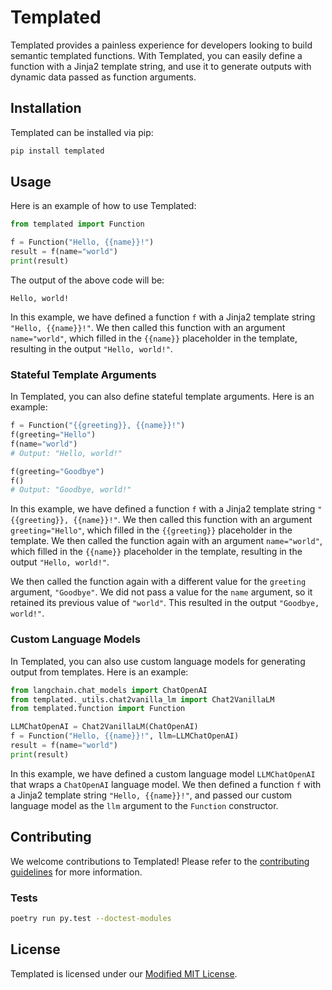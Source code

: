 # Templated

Templated provides a painless experience for developers looking to build semantic templated functions. With Templated, you can easily define a function with a Jinja2 template string, and use it to generate outputs with dynamic data passed as function arguments.

## Installation

Templated can be installed via pip:

```sh
pip install templated
```

## Usage

Here is an example of how to use Templated:

```python
from templated import Function

f = Function("Hello, {{name}}!")
result = f(name="world")
print(result)
```

The output of the above code will be:

```
Hello, world!
```

In this example, we have defined a function `f` with a Jinja2 template string `"Hello, {{name}}!"`. We then called this function with an argument `name="world"`, which filled in the `{{name}}` placeholder in the template, resulting in the output `"Hello, world!"`.

### Stateful Template Arguments

In Templated, you can also define stateful template arguments. Here is an example:

```python
f = Function("{{greeting}}, {{name}}!")
f(greeting="Hello")
f(name="world")
# Output: "Hello, world!"

f(greeting="Goodbye")
f()
# Output: "Goodbye, world!"
```

In this example, we have defined a function `f` with a Jinja2 template string `"{{greeting}}, {{name}}!"`. We then called this function with an argument `greeting="Hello"`, which filled in the `{{greeting}}` placeholder in the template. We then called the function again with an argument `name="world"`, which filled in the `{{name}}` placeholder in the template, resulting in the output `"Hello, world!"`.

We then called the function again with a different value for the `greeting` argument, `"Goodbye"`. We did not pass a value for the `name` argument, so it retained its previous value of `"world"`. This resulted in the output `"Goodbye, world!"`.

### Custom Language Models

In Templated, you can also use custom language models for generating output from templates. Here is an example:

```python
from langchain.chat_models import ChatOpenAI
from templated._utils.chat2vanilla_lm import Chat2VanillaLM
from templated.function import Function

LLMChatOpenAI = Chat2VanillaLM(ChatOpenAI)
f = Function("Hello, {{name}}!", llm=LLMChatOpenAI)
result = f(name="world")
print(result)
```

In this example, we have defined a custom language model `LLMChatOpenAI` that wraps a `ChatOpenAI` language model. We then defined a function `f` with a Jinja2 template string `"Hello, {{name}}!"`, and passed our custom language model as the `llm` argument to the `Function` constructor.

## Contributing

We welcome contributions to Templated! Please refer to the [contributing guidelines](CONTRIBUTING.md) for more information.

### Tests

```bash
poetry run py.test --doctest-modules
```

## License

Templated is licensed under our [Modified MIT License](LICENSE).